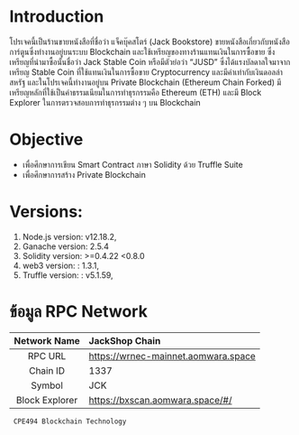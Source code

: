 # Introduction
  โปรเจคนี้เป็นร้านขายหนังสือที่ชื่อว่า แจ็คบุ๊คสโตร์ (Jack Bookstore) ขายหนังสือเกี่ยวกับหนังสือการ์ตูนซึ่งทำงานอยู่บนระบบ Blockchain และใช้เหรียญของทางร้านแทนเงินในการซื้อขาย ซึ่งเหรียญที่นำมาซื้อนั้นชื่อว่า Jack Stable Coin หรือมีตัวย่อว่า “JUSD” ซึ่งได้แรงบัลดาลใจมาจากเหรียญ Stable Coin ที่ใช้แทนเงินในการซื้อขาย Cryptocurrency และมีค่าเท่ากับเงินดอลล่าสหรัฐ และในโปรเจคนี้ทำงานอยู่บน Private Blockchain (Ethereum Chain Forked) มีเหรียญหลักที่ใช้เป็นค่าธรรมเนียมในการทำธุรกรรมคือ Ethereum (ETH) และมี Block Explorer ในการตรวจสอบการทำธุรกรรมต่าง ๆ บน Blockchain 


# Objective
-	เพื่อศึกษาการเขียน Smart Contract ภาษา Solidity ด้วย Truffle Suite
-	เพื่อศึกษาการสร้าง Private Blockchain

# Versions:
1. Node.js version: v12.18.2,
2. Ganache version: 2.5.4
3. Solidity version: >=0.4.22 <0.8.0
4. web3 version: : 1.3.1,
5. Truffle version: : v5.1.59,

# ข้อมูล RPC Network
| Network Name	 | JackShop Chain |
| :---: | :--- | 
| RPC URL |	https://wrnec-mainnet.aomwara.space |
| Chain ID |	1337 |
| Symbol |	JCK |
| Block Explorer |	https://bxscan.aomwara.space/#/ | 



` CPE494 Blockchain Technology`
